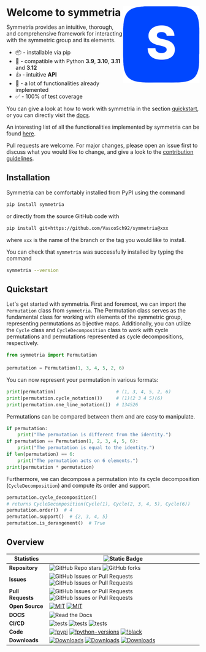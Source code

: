 <a href="https://symmetria.readthedocs.io/en/latest/"><img src="./docs/source/_static/symmetria.png" width="200" align="right" /></a>

<span style="font-size:1.9em;">**Welcome to symmetria**</span>

Symmetria provides an intuitive, thorough, and comprehensive framework for interacting
with the symmetric group and its elements.

- 📦 - installable via pip
- 🐍 - compatible with Python **3.9**, **3.10**, **3.11** and **3.12**
- 👍 - intuitive **API**
- 🧮 - a lot of functionalities already implemented
- ✅ - 100% of test coverage

You can give a look at how to work with symmetria in the section [quickstart](#quickstart),
or you can directly visit the [docs](https://symmetria.readthedocs.io/en/latest/).

An interesting list of all the functionalities implemented by symmetria can be found
[here](https://symmetria.readthedocs.io/en/latest/pages/API_reference/elements/index.html).

Pull requests are welcome. For major changes, please open an issue first
to discuss what you would like to change, and give a look to the
[contribution guidelines](https://github.com/VascoSch92/symmetria/blob/main/CONTRIBUTING.md).

## Installation

Symmetria can be comfortably installed from PyPI using the command

```bash
pip install symmetria
```

or directly from the source GitHub code with

```bash
pip install git+https://github.com/VascoSch92/symmetria@xxx
```

where `xxx` is the name of the branch or the tag you would like to install.

You can check that `symmetria` was successfully installed by typing the command

```bash
symmetria --version
```

## Quickstart

Let's get started with symmetria. First and foremost, we can import the `Permutation`
class from `symmetria`. The Permutation class serves as the fundamental class for
working with elements of the symmetric group, representing permutations as
bijective maps. Additionally, you can utilize the `Cycle` class and `CycleDecomposition`
class to work with cycle permutations and permutations represented as cycle
decompositions, respectively.

```python
from symmetria import Permutation

permutation = Permutation(1, 3, 4, 5, 2, 6)
```

You can now represent your permutation in various formats:

```python
print(permutation)                      # (1, 3, 4, 5, 2, 6)
print(permutation.cycle_notation())     # (1)(2 3 4 5)(6)
print(permutation.one_line_notation())  # 134526
```

Permutations can be compared between them and are easy to manipulate.

```python
if permutation:
    print("The permutation is different from the identity.")
if permutation == Permutation(1, 2, 3, 4, 5, 6):
    print("The permutation is equal to the identity.")
if len(permutation) == 6:
    print("The permutation acts on 6 elements.")
print(permutation * permutation)
```

Furthermore, we can decompose a permutation into its cycle decomposition
(`CycleDecomposition`) and compute its order and support.

```python
permutation.cycle_decomposition()
# returns CycleDecomposition(Cycle(1), Cycle(2, 3, 4, 5), Cycle(6))
permutation.order()  # 4
permutation.support()  # {2, 3, 4, 5}
permutation.is_derangement()  # True
```

## Overview

| **Statistics**    | ![Static Badge](https://img.shields.io/badge/symmetria-blue?style=for-the-badge)                                                                                                                                                                                                                                                                                                                                                                                                                                                                                                                                                              |
|-------------------|-----------------------------------------------------------------------------------------------------------------------------------------------------------------------------------------------------------------------------------------------------------------------------------------------------------------------------------------------------------------------------------------------------------------------------------------------------------------------------------------------------------------------------------------------------------------------------------------------------------------------------------------------|
| **Repository**    | ![GitHub Repo stars](https://img.shields.io/github/stars/VascoSch92/symmetria)  ![GitHub forks](https://img.shields.io/github/forks/VascoSch92/symmetria)                                                                                                                                                                                                                                                                                                                                                                                                                                                                                     |
| **Issues**        | ![GitHub Issues or Pull Requests](https://img.shields.io/github/issues/VascoSch92/symmetria?logo=GitHub&color=yellow) ![GitHub Issues or Pull Requests](https://img.shields.io/github/issues-closed/VascoSch92/symmetria?logo=GitHub&color=green)                                                                                                                                                                                                                                                                                                                                                                                             |
| **Pull Requests** | ![GitHub Issues or Pull Requests](https://img.shields.io/github/issues-pr/VascoSch92/symmetria?logo=GitHub&color=yellow) ![GitHub Issues or Pull Requests](https://img.shields.io/github/issues-pr-closed/VascoSch92/symmetria?logo=GitHub&color=green)                                                                                                                                                                                                                                                                                                                                                                                       |                                           
| **Open Source**   | [![MIT](https://img.shields.io/badge/License-MIT-blue.svg)](https://github.com/VascSch92/symmetria/blob/main/LICENSE) [![MIT](https://img.shields.io/badge/Contributing-😃-blue.svg)](https://github.com/VascSch92/symmetria/blob/main/CONTRIBUTING.md)                                                                                                                                                                                                                                                                                                                                                                                       |
| **DOCS**          | ![Read the Docs](https://img.shields.io/readthedocs/symmetria?logo=readthedocs)                                                                                                                                                                                                                                                                                                                                                                                                                                                                                                                                                               |                                                                                                                                                    
| **CI/CD**         | ![tests](https://github.com/VascoSch92/symmetria/actions/workflows/tests.yml/badge.svg) ![tests](https://github.com/VascoSch92/symmetria/actions/workflows/code-style.yml/badge.svg) ![tests](https://github.com/VascoSch92/symmetria/actions/workflows/release.yml/badge.svg)                                                                                                                                                                                                                                                                                                                                                                |
| **Code**          | [![!pypi](https://img.shields.io/pypi/v/symmetria?color=orange)](https://pypi.org/project/symmetria/) [![!python-versions](https://img.shields.io/pypi/pyversions/symmetria)](https://www.python.org/) [![!black](https://img.shields.io/badge/code%20style-ruff-8A2BE2.svg)](https://github.com/astral-sh/ruff)                                                                                                                                                                                                                                                                                                                              |
| **Downloads**     | [![Downloads](https://static.pepy.tech/personalized-badge/symmetria?period=week&units=international_system&left_color=grey&right_color=blue&left_text=weekly%20(pypi))](https://pepy.tech/project/symmetria) [![Downloads](https://static.pepy.tech/personalized-badge/symmetria?period=month&units=international_system&left_color=grey&right_color=blue&left_text=monthly%20(pypi))](https://pepy.tech/project/symmetria) [![Downloads](https://static.pepy.tech/personalized-badge/symmetria?period=total&units=international_system&left_color=grey&right_color=blue&left_text=cumulative%20(pypi))](https://pepy.tech/project/symmetria) |
